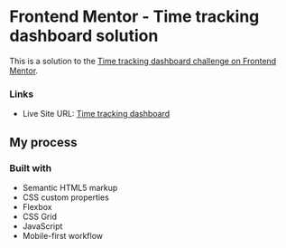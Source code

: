 # Frontend Mentor - Time tracking dashboard solution

This is a solution to the [Time tracking dashboard challenge on Frontend Mentor](https://www.frontendmentor.io/challenges/time-tracking-dashboard-UIQ7167Jw). 

### Links

- Live Site URL: [Time tracking dashboard](https://your-live-site-url.com)

## My process

### Built with

- Semantic HTML5 markup
- CSS custom properties
- Flexbox
- CSS Grid
- JavaScript
- Mobile-first workflow
